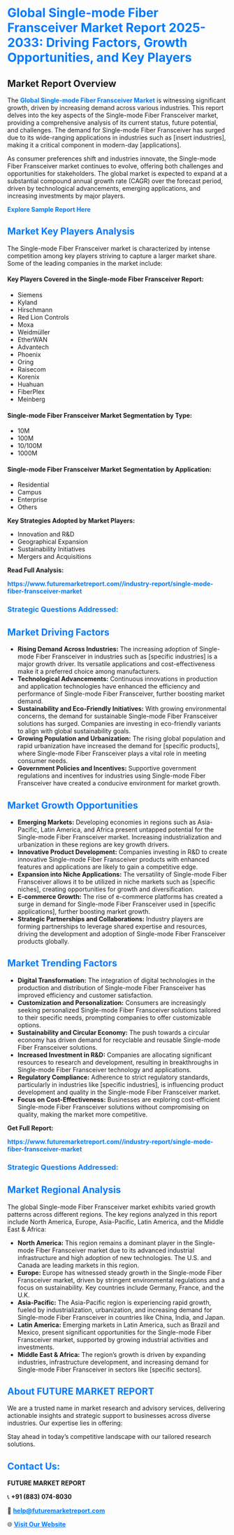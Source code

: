 <h1 style="color: #007BFF;">Global Single-mode Fiber Fransceiver Market Report 2025-2033: Driving Factors, Growth Opportunities, and Key Players</h1>

<section id="overview">
<h2>Market Report Overview</h2>
<p>The <a href="https://www.futuremarketreport.com//industry-report/single-mode-fiber-fransceiver-market" style="color: #007BFF; text-decoration: none;"><strong>Global Single-mode Fiber Fransceiver Market</strong></a> is witnessing significant growth, driven by increasing demand across various industries. This report delves into the key aspects of the Single-mode Fiber Fransceiver market, providing a comprehensive analysis of its current status, future potential, and challenges. The demand for Single-mode Fiber Fransceiver has surged due to its wide-ranging applications in industries such as [insert industries], making it a critical component in modern-day [applications].</p>
<p>As consumer preferences shift and industries innovate, the Single-mode Fiber Fransceiver market continues to evolve, offering both challenges and opportunities for stakeholders. The global market is expected to expand at a substantial compound annual growth rate (CAGR) over the forecast period, driven by technological advancements, emerging applications, and increasing investments by major players.</p>
</section>

<section id="overview">
<p><a href="https://www.futuremarketreport.com//request-sample/reportId=82043" style="color: #007BFF; text-decoration: none;"><strong>Explore Sample Report Here</strong></a></p>
</section>

<section id="key-players">
<h2 style="color: #007BFF;">Market Key Players Analysis</h2>
<p>The Single-mode Fiber Fransceiver market is characterized by intense competition among key players striving to capture a larger market share. Some of the leading companies in the market include:</p>
<h4>Key Players Covered in the Single-mode Fiber Fransceiver Report:</h4>
<ul><li>Siemens</li><li>Kyland</li><li>Hirschmann</li><li>Red Lion Controls</li><li>Moxa</li><li>Weidmüller</li><li>EtherWAN</li><li>Advantech</li><li>Phoenix</li><li>Oring</li><li>Raisecom</li><li>Korenix</li><li>Huahuan</li><li>FiberPlex</li><li>Meinberg</li></ul>
<h4>Single-mode Fiber Fransceiver Market Segmentation by Type:</h4>
<ul><li>10M</li><li>100M</li><li>10/100M</li><li>1000M</li></ul>

<h4>Single-mode Fiber Fransceiver Market Segmentation by Application:</h4>
<ul><li>Residential</li><li>Campus</li><li>Enterprise</li><li>Others</li></ul>
<p><strong>Key Strategies Adopted by Market Players:</strong></p>
<ul>
<li>Innovation and R&D</li>
<li>Geographical Expansion</li>
<li>Sustainability Initiatives</li>
<li>Mergers and Acquisitions</li>
</ul>
</section>

<section>
<p><strong>Read Full Analysis: </strong></p><a href="https://www.futuremarketreport.com//industry-report/single-mode-fiber-fransceiver-market" style="color: #007BFF; text-decoration: none;"><strong>https://www.futuremarketreport.com//industry-report/single-mode-fiber-fransceiver-market</strong></a>
<h3 style="color: #007BFF;">Strategic Questions Addressed:</h3>
</section>

<section id="driving-factors">
<h2 style="color: #007BFF;">Market Driving Factors</h2>
<ul>
<li><strong>Rising Demand Across Industries:</strong> The increasing adoption of Single-mode Fiber Fransceiver in industries such as [specific industries] is a major growth driver. Its versatile applications and cost-effectiveness make it a preferred choice among manufacturers.</li>
<li><strong>Technological Advancements:</strong> Continuous innovations in production and application technologies have enhanced the efficiency and performance of Single-mode Fiber Fransceiver, further boosting market demand.</li>
<li><strong>Sustainability and Eco-Friendly Initiatives:</strong> With growing environmental concerns, the demand for sustainable Single-mode Fiber Fransceiver solutions has surged. Companies are investing in eco-friendly variants to align with global sustainability goals.</li>
<li><strong>Growing Population and Urbanization:</strong> The rising global population and rapid urbanization have increased the demand for [specific products], where Single-mode Fiber Fransceiver plays a vital role in meeting consumer needs.</li>
<li><strong>Government Policies and Incentives:</strong> Supportive government regulations and incentives for industries using Single-mode Fiber Fransceiver have created a conducive environment for market growth.</li>
</ul>
</section>

<section id="growth-opportunities">
<h2 style="color: #007BFF;">Market Growth Opportunities</h2>
<ul>
<li><strong>Emerging Markets:</strong> Developing economies in regions such as Asia-Pacific, Latin America, and Africa present untapped potential for the Single-mode Fiber Fransceiver market. Increasing industrialization and urbanization in these regions are key growth drivers.</li>
<li><strong>Innovative Product Development:</strong> Companies investing in R&D to create innovative Single-mode Fiber Fransceiver products with enhanced features and applications are likely to gain a competitive edge.</li>
<li><strong>Expansion into Niche Applications:</strong> The versatility of Single-mode Fiber Fransceiver allows it to be utilized in niche markets such as [specific niches], creating opportunities for growth and diversification.</li>
<li><strong>E-commerce Growth:</strong> The rise of e-commerce platforms has created a surge in demand for Single-mode Fiber Fransceiver used in [specific applications], further boosting market growth.</li>
<li><strong>Strategic Partnerships and Collaborations:</strong> Industry players are forming partnerships to leverage shared expertise and resources, driving the development and adoption of Single-mode Fiber Fransceiver products globally.</li>
</ul>
</section>

<section id="trending-factors">
<h2 style="color: #007BFF;">Market Trending Factors</h2>
<ul>
<li><strong>Digital Transformation:</strong> The integration of digital technologies in the production and distribution of Single-mode Fiber Fransceiver has improved efficiency and customer satisfaction.</li>
<li><strong>Customization and Personalization:</strong> Consumers are increasingly seeking personalized Single-mode Fiber Fransceiver solutions tailored to their specific needs, prompting companies to offer customizable options.</li>
<li><strong>Sustainability and Circular Economy:</strong> The push towards a circular economy has driven demand for recyclable and reusable Single-mode Fiber Fransceiver solutions.</li>
<li><strong>Increased Investment in R&D:</strong> Companies are allocating significant resources to research and development, resulting in breakthroughs in Single-mode Fiber Fransceiver technology and applications.</li>
<li><strong>Regulatory Compliance:</strong> Adherence to strict regulatory standards, particularly in industries like [specific industries], is influencing product development and quality in the Single-mode Fiber Fransceiver market.</li>
<li><strong>Focus on Cost-Effectiveness:</strong> Businesses are exploring cost-efficient Single-mode Fiber Fransceiver solutions without compromising on quality, making the market more competitive.</li>
</ul>
</section>

<section>
<p><strong>Get Full Report: </strong></p><a href="https://www.futuremarketreport.com//industry-report/single-mode-fiber-fransceiver-market" style="color: #007BFF; text-decoration: none;"><strong>https://www.futuremarketreport.com//industry-report/single-mode-fiber-fransceiver-market</strong></a>
<h3 style="color: #007BFF;">Strategic Questions Addressed:</h3>
</section>


<section id="regional-analysis">
<h2 style="color: #007BFF;">Market Regional Analysis</h2>
<p>The global Single-mode Fiber Fransceiver market exhibits varied growth patterns across different regions. The key regions analyzed in this report include North America, Europe, Asia-Pacific, Latin America, and the Middle East & Africa:</p>
<ul>
<li><strong>North America:</strong> This region remains a dominant player in the Single-mode Fiber Fransceiver market due to its advanced industrial infrastructure and high adoption of new technologies. The U.S. and Canada are leading markets in this region.</li>
<li><strong>Europe:</strong> Europe has witnessed steady growth in the Single-mode Fiber Fransceiver market, driven by stringent environmental regulations and a focus on sustainability. Key countries include Germany, France, and the U.K.</li>
<li><strong>Asia-Pacific:</strong> The Asia-Pacific region is experiencing rapid growth, fueled by industrialization, urbanization, and increasing demand for Single-mode Fiber Fransceiver in countries like China, India, and Japan.</li>
<li><strong>Latin America:</strong> Emerging markets in Latin America, such as Brazil and Mexico, present significant opportunities for the Single-mode Fiber Fransceiver market, supported by growing industrial activities and investments.</li>
<li><strong>Middle East & Africa:</strong> The region’s growth is driven by expanding industries, infrastructure development, and increasing demand for Single-mode Fiber Fransceiver in sectors like [specific sectors].</li>
</ul>
</section>

<footer>
<h2 style="color: #007BFF;">About FUTURE MARKET REPORT</h2>
<p>We are a trusted name in market research and advisory services, delivering actionable insights and strategic support to businesses across diverse industries. Our expertise lies in offering:</p>

<p>Stay ahead in today’s competitive landscape with our tailored research solutions.</p>

<h2 style="color: #007BFF;">Contact Us:</h2>
<p><strong>FUTURE MARKET REPORT</strong></p>
<p>📞 <strong>+91 (883) 074-8030</strong></p>
<p>📧 <strong><a href="mailto:help@futuremarketreport.com" style="color: #007BFF;">help@futuremarketreport.com</a></strong></p>
<p>🌐 <strong><a href="https://www.futuremarketreport.com/" style="color: #007BFF;">Visit Our Website</a></strong></p>
</footer>